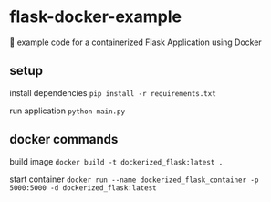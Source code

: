 # flask-docker-example

🐍 example code for a containerized Flask Application using Docker

## setup

install dependencies
`pip install -r requirements.txt`

run application
`python main.py`

## docker commands

build image
`docker build -t dockerized_flask:latest .`

start container
`docker run --name dockerized_flask_container -p 5000:5000 -d dockerized_flask:latest`
